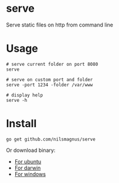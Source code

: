 # serve
Serve static files on http from command line

# Usage

    # serve current folder on port 8080
    serve 

    # serve on custom port and folder
    serve -port 1234 -folder /var/www
    
    # display help
    serve -h

# Install
    
    go get github.com/nilsmagnus/serve
   
Or download binary:

- [For ubuntu](dist/ubuntu/serve)
- [For darwin](dist/darwin/serve)
- [For windows](dist/win/serve.exe)

